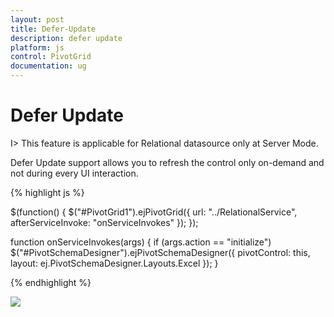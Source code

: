 ```yaml
---
layout: post
title: Defer-Update
description: defer update
platform: js
control: PivotGrid
documentation: ug
---
```


# Defer Update

I> This feature is applicable for Relational datasource only at Server Mode.

Defer Update support allows you to refresh the control only on-demand and not during every UI interaction.

{% highlight js %}

  $(function() {
      $("#PivotGrid1").ejPivotGrid({
          url: "../RelationalService",
          afterServiceInvoke: "onServiceInvokes"
      });
  });

  function onServiceInvokes(args) {
      if (args.action == "initialize")
          $("#PivotSchemaDesigner").ejPivotSchemaDesigner({
              pivotControl: this,
              layout: ej.PivotSchemaDesigner.Layouts.Excel
          });
  }
  
{% endhighlight %}

![](/Defer-Update_images/relationaldeferupdate.png) 



